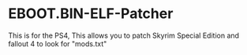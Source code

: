 # EBOOT.BIN-ELF-Patcher
This is for the PS4, This allows you to patch Skyrim Special Edition and fallout 4 to look for "mods.txt"
